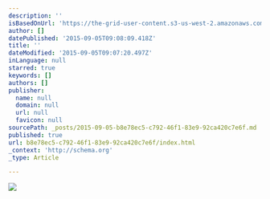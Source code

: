 ```yaml
---
description: ''
isBasedOnUrl: 'https://the-grid-user-content.s3-us-west-2.amazonaws.com/22f41658-46b3-41c3-95f5-42567a633103.jpg'
author: []
datePublished: '2015-09-05T09:08:09.418Z'
title: ''
dateModified: '2015-09-05T09:07:20.497Z'
inLanguage: null
starred: true
keywords: []
authors: []
publisher:
  name: null
  domain: null
  url: null
  favicon: null
sourcePath: _posts/2015-09-05-b8e78ec5-c792-46f1-83e9-92ca420c7e6f.md
published: true
url: b8e78ec5-c792-46f1-83e9-92ca420c7e6f/index.html
_context: 'http://schema.org'
_type: Article

---
```

![](https://the-grid-user-content.s3-us-west-2.amazonaws.com/22f41658-46b3-41c3-95f5-42567a633103.jpg)